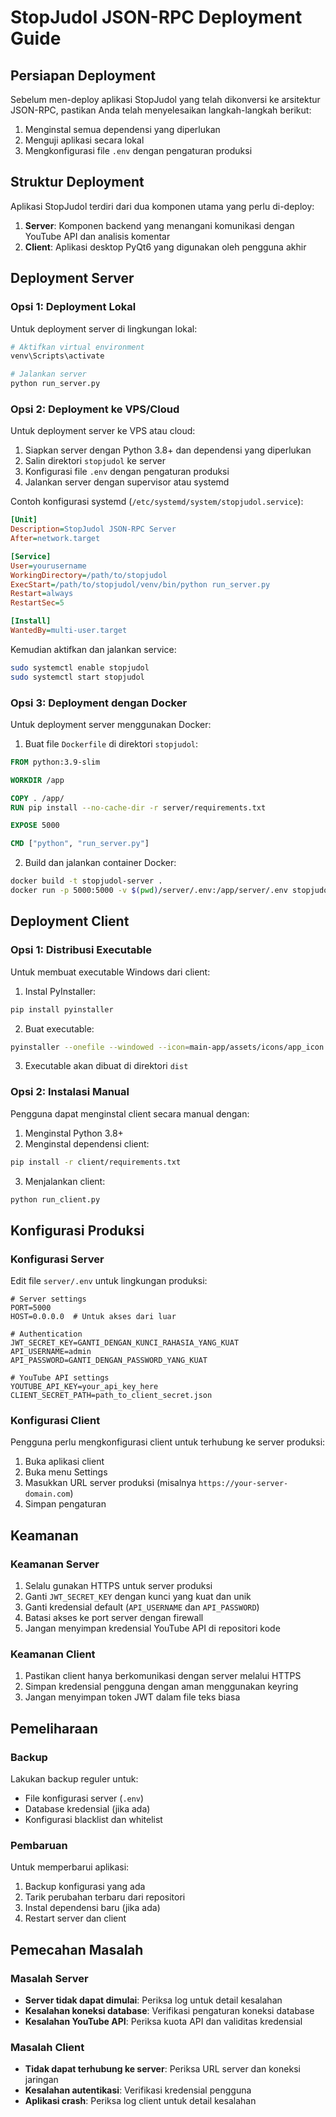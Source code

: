 # StopJudol JSON-RPC Deployment Guide

## Persiapan Deployment

Sebelum men-deploy aplikasi StopJudol yang telah dikonversi ke arsitektur JSON-RPC, pastikan Anda telah menyelesaikan langkah-langkah berikut:

1. Menginstal semua dependensi yang diperlukan
2. Menguji aplikasi secara lokal
3. Mengkonfigurasi file `.env` dengan pengaturan produksi

## Struktur Deployment

Aplikasi StopJudol terdiri dari dua komponen utama yang perlu di-deploy:

1. **Server**: Komponen backend yang menangani komunikasi dengan YouTube API dan analisis komentar
2. **Client**: Aplikasi desktop PyQt6 yang digunakan oleh pengguna akhir

## Deployment Server

### Opsi 1: Deployment Lokal

Untuk deployment server di lingkungan lokal:

```bash
# Aktifkan virtual environment
venv\Scripts\activate

# Jalankan server
python run_server.py
```

### Opsi 2: Deployment ke VPS/Cloud

Untuk deployment server ke VPS atau cloud:

1. Siapkan server dengan Python 3.8+ dan dependensi yang diperlukan
2. Salin direktori `stopjudol` ke server
3. Konfigurasi file `.env` dengan pengaturan produksi
4. Jalankan server dengan supervisor atau systemd

Contoh konfigurasi systemd (`/etc/systemd/system/stopjudol.service`):

```ini
[Unit]
Description=StopJudol JSON-RPC Server
After=network.target

[Service]
User=yourusername
WorkingDirectory=/path/to/stopjudol
ExecStart=/path/to/stopjudol/venv/bin/python run_server.py
Restart=always
RestartSec=5

[Install]
WantedBy=multi-user.target
```

Kemudian aktifkan dan jalankan service:

```bash
sudo systemctl enable stopjudol
sudo systemctl start stopjudol
```

### Opsi 3: Deployment dengan Docker

Untuk deployment server menggunakan Docker:

1. Buat file `Dockerfile` di direktori `stopjudol`:

```dockerfile
FROM python:3.9-slim

WORKDIR /app

COPY . /app/
RUN pip install --no-cache-dir -r server/requirements.txt

EXPOSE 5000

CMD ["python", "run_server.py"]
```

2. Build dan jalankan container Docker:

```bash
docker build -t stopjudol-server .
docker run -p 5000:5000 -v $(pwd)/server/.env:/app/server/.env stopjudol-server
```

## Deployment Client

### Opsi 1: Distribusi Executable

Untuk membuat executable Windows dari client:

1. Instal PyInstaller:

```bash
pip install pyinstaller
```

2. Buat executable:

```bash
pyinstaller --onefile --windowed --icon=main-app/assets/icons/app_icon.ico --add-data "client/src;src" run_client.py
```

3. Executable akan dibuat di direktori `dist`

### Opsi 2: Instalasi Manual

Pengguna dapat menginstal client secara manual dengan:

1. Menginstal Python 3.8+
2. Menginstal dependensi client:

```bash
pip install -r client/requirements.txt
```

3. Menjalankan client:

```bash
python run_client.py
```

## Konfigurasi Produksi

### Konfigurasi Server

Edit file `server/.env` untuk lingkungan produksi:

```
# Server settings
PORT=5000
HOST=0.0.0.0  # Untuk akses dari luar

# Authentication
JWT_SECRET_KEY=GANTI_DENGAN_KUNCI_RAHASIA_YANG_KUAT
API_USERNAME=admin
API_PASSWORD=GANTI_DENGAN_PASSWORD_YANG_KUAT

# YouTube API settings
YOUTUBE_API_KEY=your_api_key_here
CLIENT_SECRET_PATH=path_to_client_secret.json
```

### Konfigurasi Client

Pengguna perlu mengkonfigurasi client untuk terhubung ke server produksi:

1. Buka aplikasi client
2. Buka menu Settings
3. Masukkan URL server produksi (misalnya `https://your-server-domain.com`)
4. Simpan pengaturan

## Keamanan

### Keamanan Server

1. Selalu gunakan HTTPS untuk server produksi
2. Ganti `JWT_SECRET_KEY` dengan kunci yang kuat dan unik
3. Ganti kredensial default (`API_USERNAME` dan `API_PASSWORD`)
4. Batasi akses ke port server dengan firewall
5. Jangan menyimpan kredensial YouTube API di repositori kode

### Keamanan Client

1. Pastikan client hanya berkomunikasi dengan server melalui HTTPS
2. Simpan kredensial pengguna dengan aman menggunakan keyring
3. Jangan menyimpan token JWT dalam file teks biasa

## Pemeliharaan

### Backup

Lakukan backup reguler untuk:
- File konfigurasi server (`.env`)
- Database kredensial (jika ada)
- Konfigurasi blacklist dan whitelist

### Pembaruan

Untuk memperbarui aplikasi:

1. Backup konfigurasi yang ada
2. Tarik perubahan terbaru dari repositori
3. Instal dependensi baru (jika ada)
4. Restart server dan client

## Pemecahan Masalah

### Masalah Server

- **Server tidak dapat dimulai**: Periksa log untuk detail kesalahan
- **Kesalahan koneksi database**: Verifikasi pengaturan koneksi database
- **Kesalahan YouTube API**: Periksa kuota API dan validitas kredensial

### Masalah Client

- **Tidak dapat terhubung ke server**: Periksa URL server dan koneksi jaringan
- **Kesalahan autentikasi**: Verifikasi kredensial pengguna
- **Aplikasi crash**: Periksa log client untuk detail kesalahan
